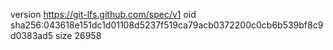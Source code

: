 version https://git-lfs.github.com/spec/v1
oid sha256:043618e151dc1d01108d5237f519ca79acb0372200c0cb6b539bf8c9d0383ad5
size 26958
